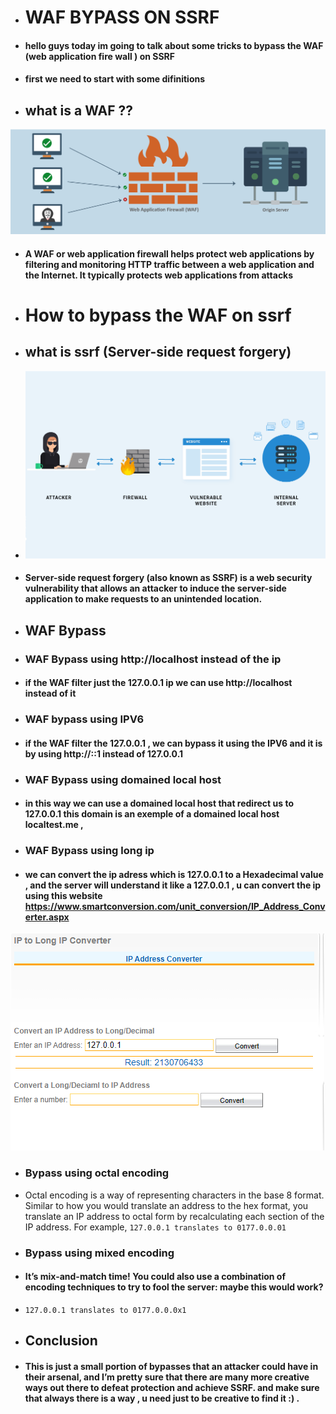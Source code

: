 - # WAF BYPASS ON SSRF 
- #### hello guys today im going to talk about some tricks to bypass the WAF (web application fire wall ) on SSRF
- #### first we need to start with some difinitions 
- ## what is a WAF ??
![image](https://raw.githubusercontent.com/ADNXB/test/adc25427878b5c98188c119caa4bd91555fa7d0d/WAF.svg)
- #### A WAF or web application firewall helps protect web applications by filtering and monitoring HTTP traffic between a web application and the Internet. It typically protects web applications from attacks
- # How to bypass the WAF on ssrf 
- ## what is ssrf (Server-side request forgery)
- ![image](https://raw.githubusercontent.com/ADNXB/test/main/SSRF-1.png)
- #### Server-side request forgery (also known as SSRF) is a web security vulnerability that allows an attacker to induce the server-side application to make requests to an unintended location.
- ## WAF Bypass
- ### WAF Bypass using http://localhost instead of the ip
- #### if the WAF filter just the 127.0.0.1 ip we can use http://localhost instead of it 
- ### WAF bypass using IPV6
- #### if the WAF filter the 127.0.0.1 , we can bypass it using the IPV6 and it is by using http://::1 instead of 127.0.0.1
- ### WAF Bypass using domained local host
- #### in this way we can use a domained local host that redirect us to 127.0.0.1 this domain is an exemple of a domained local host  localtest.me , 
- ### WAF Bypass using long ip
- #### we can convert the ip adress which is 127.0.0.1 to a Hexadecimal value , and the server will understand it like a 127.0.0.1 , u can convert the ip using this website https://www.smartconversion.com/unit_conversion/IP_Address_Converter.aspx
![image](https://raw.githubusercontent.com/ADNXB/test/main/long.PNG)
- ### Bypass using octal encoding 
- Octal encoding is a way of representing characters in the base 8 format. Similar to how you would translate an address to the hex format, you translate an IP address to octal form by recalculating each section of the IP address. For example,
```127.0.0.1 translates to 0177.0.0.01``` 
- ### Bypass using mixed encoding
- #### It’s mix-and-match time! You could also use a combination of encoding techniques to try to fool the server: maybe this would work?
- ``` 127.0.0.1 translates to 0177.0.0.0x1 ```
- ## Conclusion
- #### This is just a small portion of bypasses that an attacker could have in their arsenal, and I’m pretty sure that there are many more creative ways out there to defeat protection and achieve SSRF. and make sure that always there is a way , u need just to be creative to find it :) .
